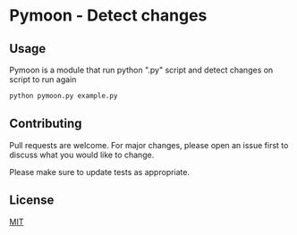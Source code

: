 # Pymoon - Detect changes 

## Usage

Pymoon is a module that run python ".py" script and detect changes on script to run again


```bash
python pymoon.py example.py
```


## Contributing

Pull requests are welcome. For major changes, please open an issue first
to discuss what you would like to change.

Please make sure to update tests as appropriate.




## License

[MIT](https://choosealicense.com/licenses/mit/)